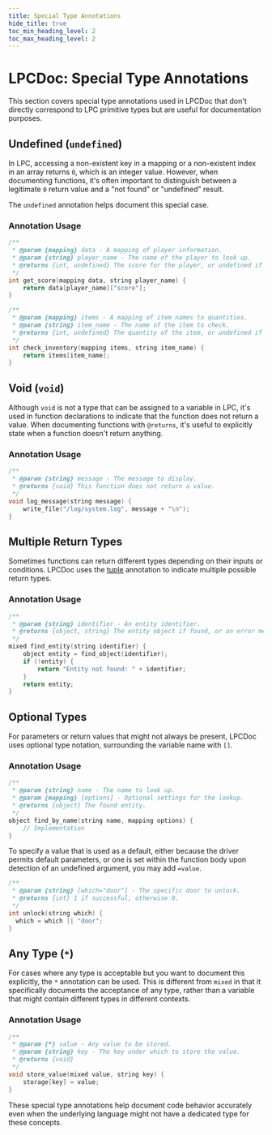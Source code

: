 ```yaml
---
title: Special Type Annotations
hide_title: true
toc_min_heading_level: 2
toc_max_heading_level: 2
---
```


# LPCDoc: Special Type Annotations

This section covers special type annotations used in LPCDoc that don't directly
correspond to LPC primitive types but are useful for documentation purposes.

## Undefined (`undefined`)

In LPC, accessing a non-existent key in a mapping or a non-existent index in an
array returns `0`, which is an integer value. However, when documenting
functions, it's often important to distinguish between a legitimate `0` return
value and a "not found" or "undefined" result.

The `undefined` annotation helps document this special case.

### Annotation Usage

```c
/**
 * @param {mapping} data - A mapping of player information.
 * @param {string} player_name - The name of the player to look up.
 * @returns {int, undefined} The score for the player, or undefined if player not found.
 */
int get_score(mapping data, string player_name) {
    return data[player_name]["score"];
}
```

```c
/**
 * @param {mapping} items - A mapping of item names to quantities.
 * @param {string} item_name - The name of the item to check.
 * @returns {int, undefined} The quantity of the item, or undefined if not in inventory.
 */
int check_inventory(mapping items, string item_name) {
    return items[item_name];
}
```

## Void (`void`)

Although `void` is not a type that can be assigned to a variable in LPC, it's
used in function declarations to indicate that the function does not return a
value. When documenting functions with `@returns`, it's useful to explicitly
state when a function doesn't return anything.

### Annotation Usage

```c
/**
 * @param {string} message - The message to display.
 * @returns {void} This function does not return a value.
 */
void log_message(string message) {
    write_file("/log/system.log", message + "\n");
}
```

## Multiple Return Types

Sometimes functions can return different types depending on their inputs or
conditions. LPCDoc uses the [tuple](composites#tuples) annotation to indicate
multiple possible return types.

### Annotation Usage

```c
/**
 * @param {string} identifier - An entity identifier.
 * @returns {object, string} The entity object if found, or an error message string if not found.
 */
mixed find_entity(string identifier) {
    object entity = find_object(identifier);
    if (!entity) {
        return "Entity not found: " + identifier;
    }
    return entity;
}
```

## Optional Types

For parameters or return values that might not always be present, LPCDoc uses
optional type notation, surrounding the variable name with `[]`.

### Annotation Usage

```c
/**
 * @param {string} name - The name to look up.
 * @param {mapping} [options] - Optional settings for the lookup.
 * @returns {object} The found entity.
 */
object find_by_name(string name, mapping options) {
    // Implementation
}
```

To specify a value that is used as a default, either because the driver permits
default parameters, or one is set within the function body upon detection of an
undefined argument, you may add `=value`.

```c
/**
 * @param {string} [which="door"] - The specific door to unlock.
 * @returns {int} 1 if successful, otherwise 0.
 */
int unlock(string which) {
  which = which || "door";
}
```

## Any Type (`*`)

For cases where any type is acceptable but you want to document this
explicitly, the `*` annotation can be used. This is different from `mixed` in
that it specifically documents the acceptance of any type, rather than a
variable that might contain different types in different contexts.

### Annotation Usage

```c
/**
 * @param {*} value - Any value to be stored.
 * @param {string} key - The key under which to store the value.
 * @returns {void}
 */
void store_value(mixed value, string key) {
    storage[key] = value;
}
```

These special type annotations help document code behavior accurately even when
the underlying language might not have a dedicated type for these concepts.
